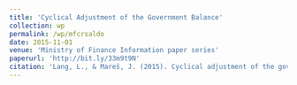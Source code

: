 ```yaml
---
title: 'Cyclical Adjustment of the Government Balance'
collection: wp
permalink: /wp/mfcrsaldo
date: 2015-11-01
venue: 'Ministry of Finance Information paper series'
paperurl: 'http://bit.ly/33m9t9N'
citation: 'Lang, L., & Mareš, J. (2015). Cyclical adjustment of the government balance. Information paper, 1, 2015.'
---
```


